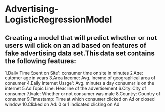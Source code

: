 # Advertising-LogisticRegressionModel

## Creating a model that will predict whether or not users will click on an ad based on features of fake advertising data set.This data set contains the following features:

1.Daily Time Spent on Site': consumer time on site in minutes
2.Age: cutomer age in years
3.Area Income: Avg. Income of geographical area of consumer
4.Daily Internet Usage': Avg. minutes a day consumer is on the internet
5.Ad Topic Line: Headline of the advertisement
6.City: City of consumer
7.Male: Whether or not consumer was male
8.Country: Country of consumer
9.Timestamp: Time at which consumer clicked on Ad or closed window
10.Clicked on Ad: 0 or 1 indicated clicking on Ad
